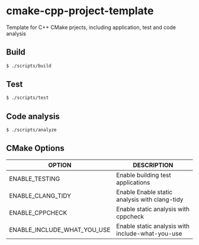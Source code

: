# cmake-cpp-project-template
Template for C++ CMake prjects, including application, test and code analysis

## Build
```bash
$ ./scripts/build
```

## Test
```bash
$ ./scripts/test
```

## Code analysis
```bash
$ ./scripts/analyze
```

## CMake Options
| OPTION                        | DESCRIPTION                                       |
|-------------------------------|---------------------------------------------------|
| ENABLE_TESTING                | Enable building test applications                 |
| ENABLE_CLANG_TIDY             | Enable Enable static analysis with clang-tidy     |
| ENABLE_CPPCHECK               | Enable static analysis with cppcheck              |
| ENABLE_INCLUDE_WHAT_YOU_USE   | Enable static analysis with include-what-you-use  |